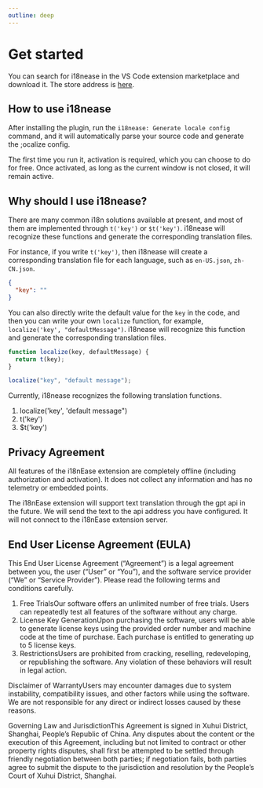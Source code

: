 ```yaml
---
outline: deep
---
```


# Get started

You can search for i18nease in the VS Code extension marketplace and download it. The store address is [here](https://marketplace.visualstudio.com/items?itemName=hamsterbase.i18nease).

## How to use i18nease

After installing the plugin, run the `i18nease: Generate locale config` command, and it will automatically parse your source code and generate the ;ocalize config.

The first time you run it, activation is required, which you can choose to do for free. Once activated, as long as the current window is not closed, it will remain active.

## Why should I use i18nease?

There are many common i18n solutions available at present, and most of them are implemented through `t('key')` or `$t('key')`. i18nease will recognize these functions and generate the corresponding translation files.

For instance, if you write `t('key')`, then i18nease will create a corresponding translation file for each language, such as `en-US.json`, `zh-CN.json`.

```json
{
  "key": ""
}
```

You can also directly write the default value for the `key` in the code, and then you can write your own `localize` function, for example, `localize('key', "defaultMessage")`. i18nease will recognize this function and generate the corresponding translation files.

```js
function localize(key, defaultMessage) {
  return t(key);
}

localize("key", "default message");
```

Currently, i18nease recognizes the following translation functions.

1. localize('key', 'default message")
2. t('key')
3. $t('key')

## Privacy Agreement

All features of the i18nEase extension are completely offline (including authorization and activation). It does not collect any information and has no telemetry or embedded points.

The i18nEase extension will support text translation through the gpt api in the future. We will send the text to the api address you have configured. It will not connect to the i18nEase extension server.

## End User License Agreement (EULA)

This End User License Agreement (“Agreement”) is a legal agreement between you, the user (“User” or “You”), and the software service provider (“We” or “Service Provider”). Please read the following terms and conditions carefully.

1. Free TrialsOur software offers an unlimited number of free trials. Users can repeatedly test all features of the software without any charge.
2. License Key GenerationUpon purchasing the software, users will be able to generate license keys using the provided order number and machine code at the time of purchase. Each purchase is entitled to generating up to 5 license keys.
3. RestrictionsUsers are prohibited from cracking, reselling, redeveloping, or republishing the software. Any violation of these behaviors will result in legal action.

Disclaimer of WarrantyUsers may encounter damages due to system instability, compatibility issues, and other factors while using the software. We are not responsible for any direct or indirect losses caused by these reasons.

Governing Law and JurisdictionThis Agreement is signed in Xuhui District, Shanghai, People’s Republic of China. Any disputes about the content or the execution of this Agreement, including but not limited to contract or other property rights disputes, shall first be attempted to be settled through friendly negotiation between both parties; if negotiation fails, both parties agree to submit the dispute to the jurisdiction and resolution by the People’s Court of Xuhui District, Shanghai.
